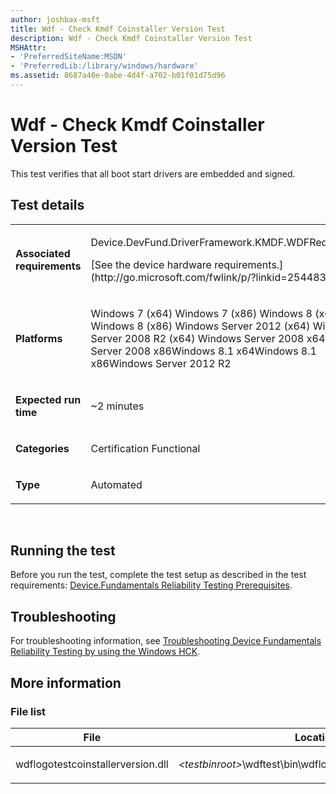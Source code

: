 ```yaml
---
author: joshbax-msft
title: Wdf - Check Kmdf Coinstaller Version Test
description: Wdf - Check Kmdf Coinstaller Version Test
MSHAttr:
- 'PreferredSiteName:MSDN'
- 'PreferredLib:/library/windows/hardware'
ms.assetid: 8687a40e-0abe-4d4f-a702-b01f01d75d96
---
```


# Wdf - Check Kmdf Coinstaller Version Test


This test verifies that all boot start drivers are embedded and signed.

## Test details


<table>
<colgroup>
<col width="50%" />
<col width="50%" />
</colgroup>
<tbody>
<tr class="odd">
<td><p><strong>Associated requirements</strong></p></td>
<td><p>Device.DevFund.DriverFramework.KMDF.WDFRedistributables</p>
<p>[See the device hardware requirements.](http://go.microsoft.com/fwlink/p/?linkid=254483)</p></td>
</tr>
<tr class="even">
<td><p><strong>Platforms</strong></p></td>
<td><p>Windows 7 (x64) Windows 7 (x86) Windows 8 (x64) Windows 8 (x86) Windows Server 2012 (x64) Windows Server 2008 R2 (x64) Windows Server 2008 x64 Windows Server 2008 x86Windows 8.1 x64Windows 8.1 x86Windows Server 2012 R2</p></td>
</tr>
<tr class="odd">
<td><p><strong>Expected run time</strong></p></td>
<td><p>~2 minutes</p></td>
</tr>
<tr class="even">
<td><p><strong>Categories</strong></p></td>
<td><p>Certification Functional</p></td>
</tr>
<tr class="odd">
<td><p><strong>Type</strong></p></td>
<td><p>Automated</p></td>
</tr>
</tbody>
</table>

 

## Running the test


Before you run the test, complete the test setup as described in the test requirements: [Device.Fundamentals Reliability Testing Prerequisites](devicefundamentals-reliability-testing-prerequisites.md).

## Troubleshooting


For troubleshooting information, see [Troubleshooting Device Fundamentals Reliability Testing by using the Windows HCK](troubleshooting-device-fundamentals-reliability-testing-by-using-the-windows-hck.md).

## More information


### File list

<table>
<colgroup>
<col width="50%" />
<col width="50%" />
</colgroup>
<thead>
<tr class="header">
<th>File</th>
<th>Location</th>
</tr>
</thead>
<tbody>
<tr class="odd">
<td><p>wdflogotestcoinstallerversion.dll</p></td>
<td><p><em>&lt;testbinroot&gt;</em>\wdftest\bin\wdflogotestcoinstallerversion.dll</p></td>
</tr>
</tbody>
</table>

 

 

 







